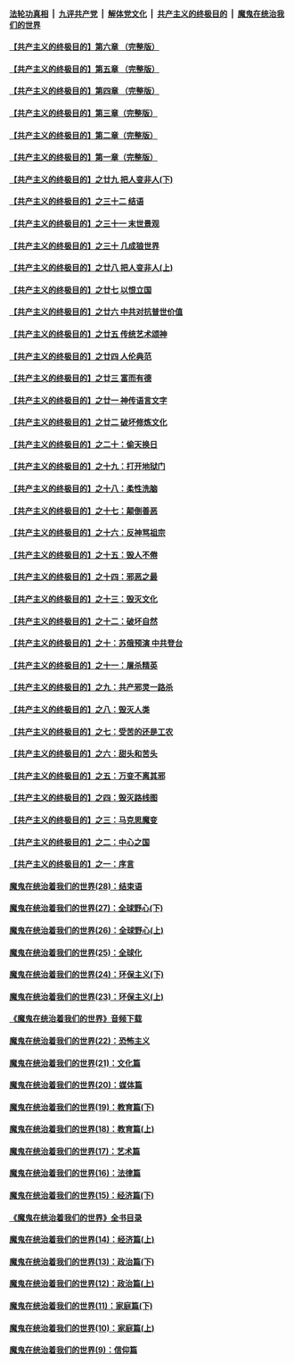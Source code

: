 

####  [法轮功真相](../../../../basic/blob/master/README.md?t=07110131) &nbsp;|&nbsp; [九评共产党](../../../../9ping.md/blob/master/README.md?t=07110131) &nbsp;|&nbsp; [解体党文化](../../../../jtdwh.md/blob/master/README.md?t=07110131)  &nbsp;|&nbsp; [共产主义的终极目的](../../../../gczydzjmd.md/blob/master/README.md?t=07110131) &nbsp;|&nbsp; [魔鬼在统治我们的世界](../../../../mgztzwmdsj.md/blob/master/README.md?t=07110131) 

#### [【共产主义的终极目的】第六章 （完整版）](../pages/nsc422/n11428913.md?t=07110131) 

#### [【共产主义的终极目的】第五章 （完整版）](../pages/nsc422/n11428912.md?t=07110131) 

#### [【共产主义的终极目的】第四章 （完整版）](../pages/nsc422/n11428907.md?t=07110131) 

#### [【共产主义的终极目的】第三章（完整版）](../pages/nsc422/n11428848.md?t=07110131) 

#### [【共产主义的终极目的】第二章（完整版）](../pages/nsc422/n11428831.md?t=07110131) 

#### [【共产主义的终极目的】第一章（完整版）](../pages/nsc422/n11417651.md?t=07110131) 

#### [【共产主义的终极目的】之廿九 把人变非人(下)](../pages/nsc422/n11344140.md?t=07110131) 

#### [【共产主义的终极目的】之三十二 结语](../pages/nsc422/n11360535.md?t=07110131) 

#### [【共产主义的终极目的】之三十一 末世景观](../pages/nsc422/n11351129.md?t=07110131) 

#### [【共产主义的终极目的】之三十 几成狼世界](../pages/nsc422/n11348280.md?t=07110131) 

#### [【共产主义的终极目的】之廿八 把人变非人(上)](../pages/nsc422/n11340492.md?t=07110131) 

#### [【共产主义的终极目的】之廿七 以恨立国](../pages/nsc422/n11336944.md?t=07110131) 

#### [【共产主义的终极目的】之廿六 中共对抗普世价值](../pages/nsc422/n11324785.md?t=07110131) 

#### [【共产主义的终极目的】之廿五 传统艺术颂神](../pages/nsc422/n11296396.md?t=07110131) 

#### [【共产主义的终极目的】之廿四 人伦典范](../pages/nsc422/n11296397.md?t=07110131) 

#### [【共产主义的终极目的】之廿三 富而有德](../pages/nsc422/n11283598.md?t=07110131) 

#### [【共产主义的终极目的】之廿一 神传语言文字](../pages/nsc422/n11263265.md?t=07110131) 

#### [【共产主义的终极目的】之廿二 破坏修炼文化](../pages/nsc422/n11245728.md?t=07110131) 

#### [【共产主义的终极目的】之二十：偷天换日](../pages/nsc422/n11238846.md?t=07110131) 

#### [【共产主义的终极目的】之十九：打开地狱门](../pages/nsc422/n11206376.md?t=07110131) 

#### [【共产主义的终极目的】之十八：柔性洗脑](../pages/nsc422/n11199994.md?t=07110131) 

#### [【共产主义的终极目的】之十七：颠倒善恶](../pages/nsc422/n11179782.md?t=07110131) 

#### [【共产主义的终极目的】之十六：反神骂祖宗](../pages/nsc422/n11166798.md?t=07110131) 

#### [【共产主义的终极目的】之十五：毁人不倦](../pages/nsc422/n11166792.md?t=07110131) 

#### [【共产主义的终极目的】之十四：邪恶之最](../pages/nsc422/n11150249.md?t=07110131) 

#### [【共产主义的终极目的】之十三：毁灭文化](../pages/nsc422/n11135227.md?t=07110131) 

#### [【共产主义的终极目的】之十二：破坏自然](../pages/nsc422/n11135214.md?t=07110131) 

#### [【共产主义的终极目的】之十：苏俄预演 中共登台](../pages/nsc422/n11118424.md?t=07110131) 

#### [【共产主义的终极目的】之十一：屠杀精英](../pages/nsc422/n11118442.md?t=07110131) 

#### [【共产主义的终极目的】之九：共产邪灵一路杀](../pages/nsc422/n11114139.md?t=07110131) 

#### [【共产主义的终极目的】之八：毁灭人类](../pages/nsc422/n11108503.md?t=07110131) 

#### [【共产主义的终极目的】之七：受苦的还是工农](../pages/nsc422/n11101809.md?t=07110131) 

#### [【共产主义的终极目的】之六：甜头和苦头](../pages/nsc422/n11096971.md?t=07110131) 

#### [【共产主义的终极目的】之五：万变不离其邪](../pages/nsc422/n11091285.md?t=07110131) 

#### [【共产主义的终极目的】之四：毁灭路线图](../pages/nsc422/n11086284.md?t=07110131) 

#### [【共产主义的终极目的】之三：马克思魔变](../pages/nsc422/n11061941.md?t=07110131) 

#### [【共产主义的终极目的】之二：中心之国](../pages/nsc422/n11047728.md?t=07110131) 

#### [【共产主义的终极目的】之一：序言](../pages/nsc422/n11086077.md?t=07110131) 

#### [魔鬼在统治着我们的世界(28)：结束语](../pages/nsc422/n10936246.md?t=07110131) 

#### [魔鬼在统治着我们的世界(27)：全球野心(下)](../pages/nsc422/n10928319.md?t=07110131) 

#### [魔鬼在统治着我们的世界(26)：全球野心(上)](../pages/nsc422/n10900318.md?t=07110131) 

#### [魔鬼在统治着我们的世界(25)：全球化](../pages/nsc422/n10788205.md?t=07110131) 

#### [魔鬼在统治着我们的世界(24)：环保主义(下)](../pages/nsc422/n10695307.md?t=07110131) 

#### [魔鬼在统治着我们的世界(23)：环保主义(上)](../pages/nsc422/n10688613.md?t=07110131) 

#### [《魔鬼在统治着我们的世界》音频下载](../pages/nsc422/n10635553.md?t=07110131) 

#### [魔鬼在统治着我们的世界(22)：恐怖主义](../pages/nsc422/n10614727.md?t=07110131) 

#### [魔鬼在统治着我们的世界(21)：文化篇](../pages/nsc422/n10597706.md?t=07110131) 

#### [魔鬼在统治着我们的世界(20)：媒体篇](../pages/nsc422/n10586579.md?t=07110131) 

#### [魔鬼在统治着我们的世界(19)：教育篇(下)](../pages/nsc422/n10564808.md?t=07110131) 

#### [魔鬼在统治着我们的世界(18)：教育篇(上)](../pages/nsc422/n10526970.md?t=07110131) 

#### [魔鬼在统治着我们的世界(17)：艺术篇](../pages/nsc422/n10499093.md?t=07110131) 

#### [魔鬼在统治着我们的世界(16)：法律篇](../pages/nsc422/n10485969.md?t=07110131) 

#### [魔鬼在统治着我们的世界(15)：经济篇(下)](../pages/nsc422/n10469975.md?t=07110131) 

#### [《魔鬼在统治着我们的世界》全书目录](../pages/nsc422/n10464261.md?t=07110131) 

#### [魔鬼在统治着我们的世界(14)：经济篇(上)](../pages/nsc422/n10457370.md?t=07110131) 

#### [魔鬼在统治着我们的世界(13)：政治篇(下)](../pages/nsc422/n10448270.md?t=07110131) 

#### [魔鬼在统治着我们的世界(12)：政治篇(上)](../pages/nsc422/n10444576.md?t=07110131) 

#### [魔鬼在统治着我们的世界(11)：家庭篇(下)](../pages/nsc422/n10440961.md?t=07110131) 

#### [魔鬼在统治着我们的世界(10)：家庭篇(上)](../pages/nsc422/n10435448.md?t=07110131) 

#### [魔鬼在统治着我们的世界(9)：信仰篇](../pages/nsc422/n10432159.md?t=07110131) 

